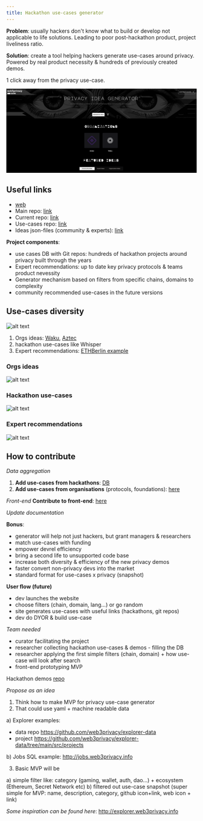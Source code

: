 ```yaml
---
title: Hackathon use-cases generator
---
```


**Problem**: usually hackers don't know what to build or develop not applicable to life solutions. Leading to poor post-hackathon product, project liveliness ratio.

**Solution**: create a tool helping hackers generate use-cases around privacy. Powered by real product necessity & hundreds of previously created demos.

1 click away from the privacy use-case.

![alt text](https://github.com/web3privacy/docs/blob/main/src/content/docs/assets/privacy%20idea%20generator.png)

## Useful links
- [web](https://ideas.web3privacy.info)
- Main repo: [link](https://github.com/web3privacy/hackathonusecases)
- Current repo: [link](https://github.com/web3privacy/hackathonusecases/tree/master)
- Use-cases repo: [link](https://github.com/web3privacy/web3privacy/blob/main/Market%20overview/Ethereum%20Ecosystem/Hackathon%20projects.md)
- Ideas json-files (community & experts): [link](https://github.com/web3privacy/hackathonusecases/tree/master/public/ideas)

**Project components**:
- use cases DB with Git repos: hundreds of hackathon projects around privacy built through the years
- Expert recommendations: up to date key privacy protocols & teams product nevessity
- Generator mechanism based on filters from specific chains, domains to complexity
- community recommended use-cases in the future versions

## Use-cases diversity

![alt text](https://github.com/web3privacy/docs/blob/main/src/content/docs/assets/3%20types%20of%20use-cases.png)
1. Orgs ideas: [Waku](https://github.com/waku-org/ideas/), [Aztec](https://github.com/AztecProtocol/dev-rel/blob/main/hackathons/INSPIRATION.md)
2. hackathon use-cases like Whisper
3. Expert recommendations: [ETHBerlin example](https://cryptpad.fr/pad/#/2/pad/view/sKQtC07xhA5jHvs9cnnBz+rOl74ds9WUPjuusf6y7us/)

### Orgs ideas
![alt text](https://github.com/web3privacy/docs/blob/main/src/content/docs/assets/Orgs%20use-cases%20ideas.png)

### Hackathon use-cases
![alt text](https://github.com/web3privacy/docs/blob/main/src/content/docs/assets/Hackathon%20use-cases%20(ETHDam%20example).png)

### Expert recommendations
![alt text](https://github.com/web3privacy/docs/blob/main/src/content/docs/assets/Expert%20ideas%20(ETHBerlin%20example).png)

## How to contribute

_Data aggregation_
1. **Add use-cases from hackathons**: [DB](https://github.com/web3privacy/web3privacy/blob/main/Market%20overview/Ethereum%20Ecosystem/Hackathon%20projects.md)
2. **Add use-cases from organisations** (protocols, foundations): [here](https://github.com/web3privacy/hackathonusecases/blob/main/src/Organizational%20use-cases.md)

_Front-end_
**Contribute to front-end**: [here](https://github.com/hackyguru/web3privacy-ideas) 

_Update documentation_

**Bonus**:
- generator will help not just hackers, but grant managers & researchers
- match use-cases with funding
- empower devrel efficiency
- bring a second life to unsupported code base
- increase both diversity & efficiency of the new privacy demos
- faster convert non-privacy devs into the market
- standard format for use-cases x privacy (snapshot)

**User flow (future)**
- dev launches the website
- choose filters (chain, domain, lang...) or go random 
- site generates use-cases with useful links (hackathons, git repos)
- dev do DYOR & build use-case

_Team needed_
- curator facilitating the project
- researcher collecting hackathon use-cases & demos - filling the DB
- researcher applying the first simple filters (chain, domain) + how use-case will look after search
- front-end prototyping MVP

Hackathon demos [repo](https://github.com/web3privacy/web3privacy/blob/main/Market%20overview/Ethereum%20Ecosystem/Hackathon%20projects.md)

_Propose as an idea_

1. Think how to make MVP for privacy use-case generator
2. That could use yaml + machine readable data 

a) Explorer examples: 
- data repo https://github.com/web3privacy/explorer-data
- project https://github.com/web3privacy/explorer-data/tree/main/src/projects

b) Jobs SQL example: http://jobs.web3privacy.info

3. Basic MVP will be


a) simple filter like: category (gaming, wallet, auth, dao...) + ecosystem (Ethereum, Secret Network etc)
b) filtered out use-case snapshot (super simple for MVP: name, description, category, github icon+link, web icon + link)

_Some inspiration can be found here_: http://explorer.web3privacy.info
